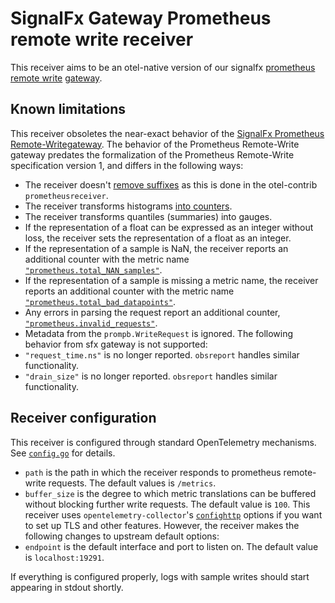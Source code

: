 # SignalFx Gateway Prometheus remote write receiver

This receiver aims to be an otel-native version of our signalfx [prometheus remote write](https://github.com/signalfx/gateway/blob/main/protocol/prometheus/prometheuslistener.go) [gateway](https://github.com/signalfx/gateway/blob/main/README.md).

## Known limitations
This receiver obsoletes the near-exact behavior of the [SignalFx Prometheus Remote-Writegateway](https://github.com/signalfx/gateway/blob/main/protocol/prometheus/prometheuslistener.go). The behavior of the Prometheus Remote-Write gateway predates the formalization of the Prometheus Remote-Write specification version 1, and differs in the following ways:
- The receiver doesn't [remove suffixes](https://github.com/open-telemetry/opentelemetry-collector-contrib/blob/6658646e7705b74f13031c777fcd8dd1cd64c850/receiver/prometheusreceiver/internal/metricfamily.go#L316) as this is done in the otel-contrib `prometheusreceiver`.
- The receiver transforms histograms [into counters](https://github.com/signalfx/gateway/blob/main/protocol/prometheus/prometheuslistener.go#L98).
- The receiver transforms quantiles (summaries) into gauges.
- If the representation of a float can be expressed as an integer without loss, the receiver sets the representation of a float as an integer.
- If the representation of a sample is NaN, the receiver reports an additional counter with the metric name [`"prometheus.total_NAN_samples"`](https://github.com/signalfx/gateway/blob/main/protocol/prometheus/prometheuslistener.go#LL190C24-L190C53).
- If the representation of a sample is missing a metric name, the receiver reports an additional counter with the metric name [`"prometheus.total_bad_datapoints"`](https://github.com/signalfx/gateway/blob/main/protocol/prometheus/prometheuslistener.go#LL191C24-L191C24).
- Any errors in parsing the request report an additional counter,  [`"prometheus.invalid_requests"`](https://github.com/signalfx/gateway/blob/main/protocol/prometheus/prometheuslistener.go#LL189C80-L189C91).
- Metadata from the `prompb.WriteRequest` is ignored.
  The following behavior from sfx gateway is not supported:
- `"request_time.ns"` is no longer reported.  `obsreport` handles similar functionality.
- `"drain_size"` is no longer reported.  `obsreport` handles similar functionality.

## Receiver configuration
This receiver is configured through standard OpenTelemetry mechanisms.  See [`config.go`](./config.go) for details.
* `path` is the path in which the receiver responds to prometheus remote-write requests. The default values is `/metrics`.
* `buffer_size` is the degree to which metric translations can be buffered without blocking further write requests. The default value is `100`.
  This receiver uses `opentelemetry-collector`'s [`confighttp`](https://github.com/open-telemetry/opentelemetry-collector/blob/main/config/confighttp/confighttp.go#L206) options if you want to set up TLS and other features. However, the receiver makes the following changes to upstream default options:
* `endpoint` is the default interface and port to listen on. The default value is `localhost:19291`.
 
If everything is configured properly, logs with sample writes should start appearing in stdout shortly.